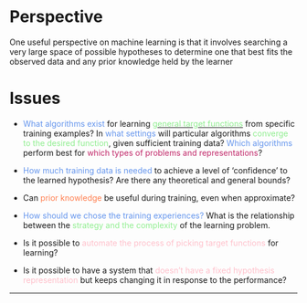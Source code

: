 # Perspective 

One useful perspective on machine learning is that it involves searching a very large space of possible hypotheses to determine one that best fits the observed data and any prior knowledge held by the learner

# Issues 

- <font style="color:cornflowerblue">What algorithms exist</font> for learning <u><font style="color:lightgreen">general target functions</font></u> from specific training examples? In <font style="color:cornflowerblue">what settings</font> will particular algorithms <font style="color:lightgreen">converge to the desired function</font>, given sufficient training data? <font style="color:cornflowerblue">Which algorithms</font> perform best for <font style="color:#C12869">which types of problems and representations</font>?

- <font style="color:cornflowerblue">How much training data is needed</font> to achieve a level of ‘confidence’ to the learned hypothesis? Are there any theoretical and general bounds?

- Can <font style="color:coral">prior knowledge</font> be useful during training, even when approximate?

- <font style="color:cornflowerblue">How should we chose the training experiences?</font> What is the relationship between the <font style="color:lightgreen">strategy and the complexity</font> of the learning problem.

- Is it possible to   <font style="color:pink">automate the process of picking target functions</font> for learning?

- Is it possible to have a system that <font style="color:pink">doesn’t have a fixed hypothesis representation</font> but keeps changing it in response to the performance?
---
